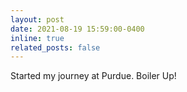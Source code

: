 ```yaml
---
layout: post
date: 2021-08-19 15:59:00-0400
inline: true
related_posts: false
---
```


Started my journey at Purdue. Boiler Up!
